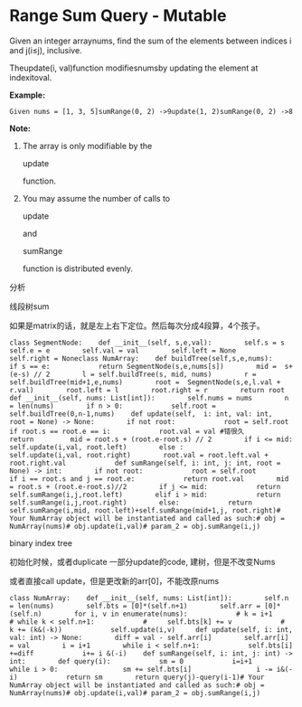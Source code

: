 # Range Sum Query - Mutable

Given an integer arraynums, find the sum of the elements between indices i and j\(i≤j\), inclusive.

Theupdate\(i, val\)function modifiesnumsby updating the element at indexitoval.

**Example:**

```text
Given nums = [1, 3, 5]sumRange(0, 2) ->9update(1, 2)sumRange(0, 2) ->8
```

**Note:**

1. The array is only modifiable by the

   update

   function.

2. You may assume the number of calls to

   update

   and

   sumRange

   function is distributed evenly.

分析

线段树sum

如果是matrix的话，就是左上右下定位。然后每次分成4段算，4个孩子。

```text
class SegmentNode:    def __init__(self, s,e,val):        self.s = s        self.e = e        self.val = val        self.left = None        self.right = Noneclass NumArray:    def buildTree(self,s,e,nums):                if s == e:            return SegmentNode(s,e,nums[s])        mid =  s+ (e-s) // 2        l = self.buildTree(s, mid, nums)        r = self.buildTree(mid+1,e,nums)        root =  SegmentNode(s,e,l.val + r.val)        root.left = l        root.right = r        return root        def __init__(self, nums: List[int]):        self.nums = nums        n = len(nums)        if n > 0:            self.root = self.buildTree(0,n-1,nums)    def update(self,  i: int, val: int,  root = None) -> None:        if not root:            root = self.root        if root.s == root.e == i:            root.val = val #错很久            return         mid = root.s + (root.e-root.s) // 2        if i <= mid:            self.update(i,val, root.left)        else :            self.update(i,val, root.right)        root.val = root.left.val + root.right.val            def sumRange(self, i: int, j: int, root = None) -> int:        if not root:            root = self.root        if i == root.s and j == root.e:            return root.val        mid = root.s + (root.e-root.s)//2        if j <= mid:            return self.sumRange(i,j,root.left)        elif i > mid:            return self.sumRange(i,j,root.right)        else:            return self.sumRange(i,mid, root.left)+self.sumRange(mid+1,j, root.right)# Your NumArray object will be instantiated and called as such:# obj = NumArray(nums)# obj.update(i,val)# param_2 = obj.sumRange(i,j)
```

binary index tree

初始化时候，或者duplicate 一部分update的code, 建树，但是不改变Nums

或者直接call update，但是更改新的arr\[0\]，不能改原nums

```text
class NumArray:    def __init__(self, nums: List[int]):        self.n = len(nums)        self.bts = [0]*(self.n+1)        self.arr = [0]*(self.n)        for i, v in enumerate(nums):            # k = i+1            # while k < self.n+1:            #     self.bts[k] += v            #     k += (k&(-k))            self.update(i,v)     def update(self, i: int, val: int) -> None:        diff = val - self.arr[i]        self.arr[i] = val        i = i+1        while i < self.n+1:            self.bts[i] +=diff            i+= i &(-i)    def sumRange(self, i: int, j: int) -> int:        def query(i):            sm = 0            i=i+1            while i > 0:                sm += self.bts[i]                i -= i&(-i)            return sm        return query(j)-query(i-1)# Your NumArray object will be instantiated and called as such:# obj = NumArray(nums)# obj.update(i,val)# param_2 = obj.sumRange(i,j)
```

